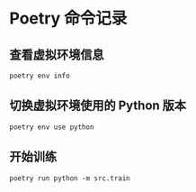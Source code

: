 # Poetry 命令记录

## 查看虚拟环境信息
`poetry env info`

## 切换虚拟环境使用的 Python 版本
`poetry env use python`

## 开始训练
`poetry run python -m src.train`
